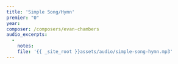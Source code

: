 ```yaml
---
title: 'Simple Song/Hymn'
premier: "0"
year: 
composer: /composers/evan-chambers
audio_excerpts: 
  -
    notes: 
    file: '{{ _site_root }}assets/audio/simple-song-hymn.mp3'
---
```

